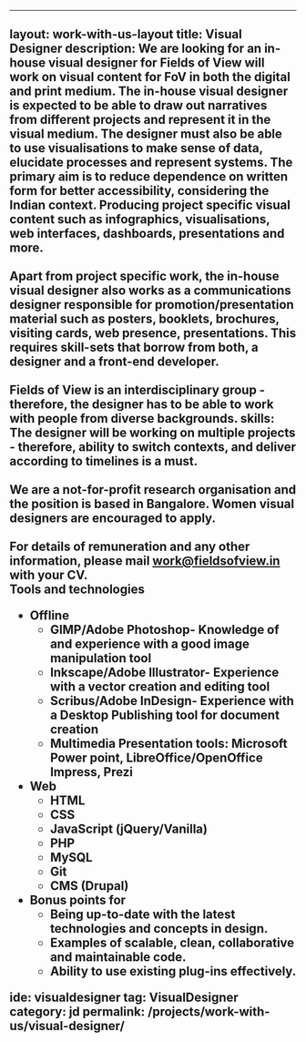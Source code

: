 ----
layout: work-with-us-layout
title: Visual Designer
description: We are looking for an in-house visual designer for Fields of View will work on visual content for FoV in both the digital and print medium. The in-house visual designer is expected to be able to draw out narratives from different projects and represent it in the visual medium. The designer must also be able to use visualisations to make sense of data, elucidate processes and represent systems. The primary aim is to reduce dependence on written form for better accessibility, considering the Indian context. Producing project specific visual content such as infographics, visualisations, web interfaces, dashboards, presentations and more.<br/><br/>Apart from project specific work, the in-house visual designer also works as a communications designer responsible for promotion/presentation material such as posters, booklets, brochures, visiting cards, web presence, presentations. This requires skill-sets that borrow from both, a designer and a front-end developer.<br/><br/>Fields of View is an interdisciplinary group - therefore, the designer has to be able to work with people from diverse backgrounds.
skills: The designer will be working on multiple projects - therefore, ability to switch contexts, and deliver according to timelines is a must.<br/><br/>We are a not-for-profit research organisation and the position is based in Bangalore. Women visual designers are encouraged to apply.<br/><br/>For details of remuneration and any other information, please mail <a href = "mailto:work@fieldsofview.in?subject=Application for the position of Game Programmer" class="mailid">work@fieldsofview.in</a> with your CV.<br/>Tools and technologies<ul><li>Offline<ul><li>GIMP/Adobe Photoshop- Knowledge of and experience with a good image manipulation tool</li><li>Inkscape/Adobe Illustrator- Experience with a vector creation and editing tool</li><li>Scribus/Adobe InDesign- Experience with a Desktop Publishing tool for document creation</li><li>Multimedia Presentation tools: Microsoft Power point, LibreOffice/OpenOffice Impress, Prezi</li></ul></li><li>Web<ul><li>HTML</li><li>CSS</li><li>JavaScript (jQuery/Vanilla)</li><li>PHP</li><li>MySQL</li><li>Git</li><li>CMS (Drupal)</li></ul></li><li>Bonus points for<ul><li>Being up-to-date with the latest technologies and concepts in design.</li><li>Examples of scalable, clean, collaborative and maintainable code.</li><li>Ability to use existing plug-ins effectively.</li></ul></ul>
ide: visualdesigner
tag: VisualDesigner
category: jd
permalink: /projects/work-with-us/visual-designer/
----